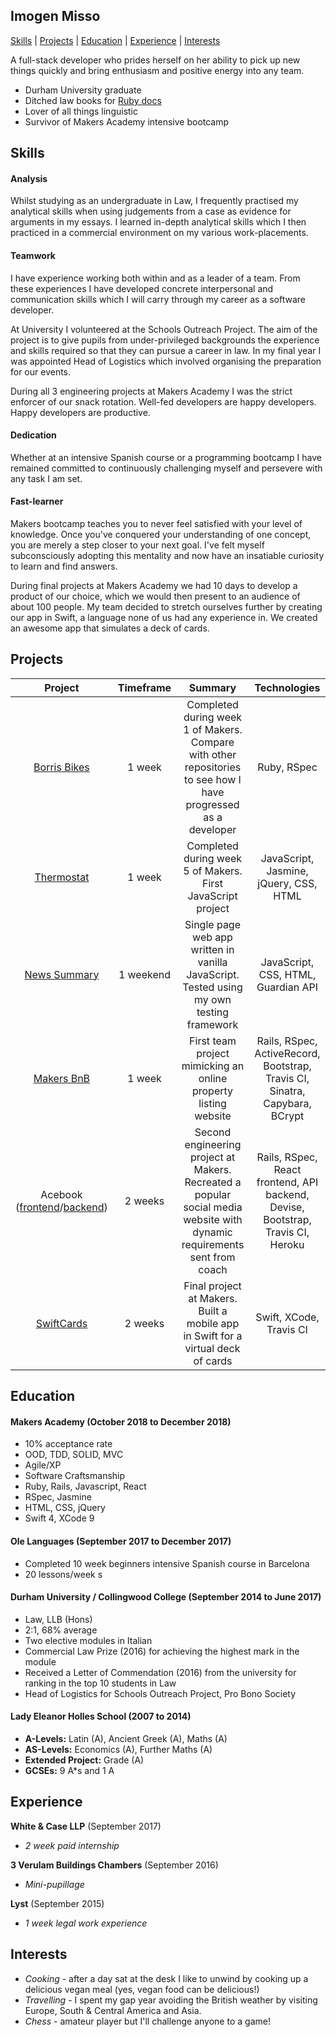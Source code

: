 ## Imogen Misso

[Skills](#skills) | [Projects](#projects) | [Education](#education) | [Experience](#experience) | [Interests](#interests)

A full-stack developer who prides herself on her ability to pick up new things quickly and bring enthusiasm and positive energy into any team.

- Durham University graduate
- Ditched law books for [Ruby docs](http://ruby-doc.org/)
- Lover of all things linguistic
- Survivor of Makers Academy intensive bootcamp

## Skills

#### Analysis

Whilst studying as an undergraduate in Law, I frequently practised my analytical skills when using judgements from a case as evidence for arguments in my essays. I learned in-depth analytical skills which I then practiced in a commercial environment on my various work-placements.  

#### Teamwork

I have experience working both within and as a leader of a team. From these experiences I have developed concrete interpersonal and communication skills which I will carry through my career as a software developer.

At University I volunteered at the Schools Outreach Project. The aim of the project is to give pupils from under-privileged backgrounds the experience and skills required so that they can pursue a career in law. In my final year I was appointed Head of Logistics which involved organising the preparation for our events.

During all 3 engineering projects at Makers Academy I was the strict enforcer of our snack rotation. Well-fed developers are happy developers. Happy developers are productive.

#### Dedication

Whether at an intensive Spanish course or a programming bootcamp I have remained committed to continuously challenging myself and persevere with any task I am set.

#### Fast-learner

Makers bootcamp teaches you to never feel satisfied with your level of knowledge. Once you've conquered your understanding of one concept, you are merely a step closer to your next goal. I've felt myself subconsciously adopting this mentality and now have an insatiable curiosity to learn and find answers.

During final projects at Makers Academy we had 10 days to develop a product of our choice, which we would then present to an audience of about 100 people. My team decided to stretch ourselves further by creating our app in Swift, a language none of us had any experience in. We created an awesome app that simulates a deck of cards.

## Projects

| Project        | Timeframe | Summary           | Technologies |
| :-------------: | :-----:| :-------------:| :-----:|
| [Borris Bikes](https://github.com/imogenmisso/borris_bikes) | 1 week | Completed during week 1 of Makers. Compare with other repositories to see how I have progressed as a developer | Ruby, RSpec |
| [Thermostat](https://github.com/imogenmisso/Thermostat) | 1 week | Completed during week 5 of Makers. First JavaScript project | JavaScript, Jasmine, jQuery, CSS, HTML |
| [News Summary](https://github.com/imogenmisso/news-summary-challenge) | 1 weekend | Single page web app written in vanilla JavaScript. Tested using my own testing framework | JavaScript, CSS, HTML, Guardian API |
| [Makers BnB](https://github.com/rbbri/makersbnb) | 1 week | First team project mimicking an online property listing website | Rails, RSpec, ActiveRecord, Bootstrap, Travis CI, Sinatra, Capybara, BCrypt |
| Acebook ([frontend](https://github.com/runticle/Acebook-frontend)/[backend](https://github.com/toddpla/acebook-stars)) | 2 weeks | Second engineering project at Makers. Recreated a popular social media website with dynamic requirements sent from coach | Rails, RSpec, React frontend, API backend, Devise, Bootstrap, Travis CI, Heroku |
| [SwiftCards](https://github.com/IrinaSTA/swiftcards) | 2 weeks | Final project at Makers. Built a mobile app in Swift for a virtual deck of cards |  Swift, XCode, Travis CI |


## Education

#### Makers Academy (October 2018 to December 2018)

- 10% acceptance rate
- OOD, TDD, SOLID, MVC
- Agile/XP
- Software Craftsmanship
- Ruby, Rails, Javascript, React
- RSpec, Jasmine
- HTML, CSS, jQuery
- Swift 4, XCode 9

#### Ole Languages (September 2017 to December 2017)

- Completed 10 week beginners intensive Spanish course in Barcelona
- 20 lessons/week s

#### Durham University / Collingwood College (September 2014 to June 2017)

- Law, LLB (Hons)
- 2:1, 68% average
- Two elective modules in Italian
- Commercial Law Prize (2016) for achieving the highest mark in the module
- Received a Letter of Commendation (2016) from the university for ranking in the top 10 students in Law
- Head of Logistics for Schools Outreach Project, Pro Bono Society

#### Lady Eleanor Holles School (2007 to 2014)

- **A-Levels:** Latin (A), Ancient Greek (A), Maths (A)
- **AS-Levels:** Economics (A), Further Maths (A)
- **Extended Project:** Grade (A)
- **GCSEs:** 9 A*s and 1 A

## Experience

**White & Case LLP** (September 2017)    
- *2 week paid internship*  

**3 Verulam Buildings Chambers** (September 2016)   
- *Mini-pupillage*

**Lyst** (September 2015)
- *1 week legal work experience*

## Interests

- *Cooking* - after a day sat at the desk I like to unwind by cooking up a delicious vegan meal (yes, vegan food can be delicious!)
- *Travelling* - I spent my gap year avoiding the British weather by visiting Europe, South & Central America and Asia.
- *Chess* - amateur player but I'll challenge anyone to a game!
